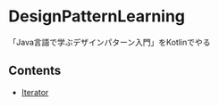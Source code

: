# DesignPatternLearning

「Java言語で学ぶデザインパターン入門」をKotlinでやる

## Contents
- [Iterator](./io/github/t45k/designPatternLearning/iterator)

